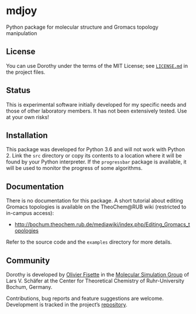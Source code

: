 # mdjoy

Python package for molecular structure and Gromacs topology manipulation

## License

You can use Dorothy under the terms of the MIT License; see
[`LICENSE.md`](https://github.com/ofisette/mdjoy/blob/master/LICENSE.md) in the
project files.

## Status

This is experimental software initially developed for my specific needs and
those of other laboratory members. It has not been extensively tested. Use at
your own risks!

## Installation

This package was developed for Python 3.6 and will not work with Python 2. Link
the `src` directory or copy its contents to a location where it will be found by
your Python interpreter. If the `progressbar` package is available, it will be
used to monitor the progress of some algorithms.

## Documentation

There is no documentation for this package. A short tutorial about editing
Gromacs topologies is available on the TheoChem@RUB wiki (restricted to
in-campus access):

- http://bochum.theochem.rub.de/mediawiki/index.php/Editing_Gromacs_topologies

Refer to the source code and the `examples` directory for more details.

## Community

Dorothy is developed by [Olivier Fisette](mailto:olivier.fisette@rub.de) in the
[Molecular Simulation Group](https://molecular-simulation.org/) of Lars V.
Schäfer at the Center for Theoretical Chemistry of Ruhr-University Bochum,
Germany.

Contributions, bug reports and feature suggestions are welcome. Development is
tracked in the project’s [repository](https://github.com/ofisette/mdjoy).

